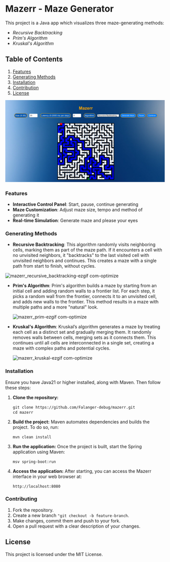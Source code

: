# Mazerr - Maze Generator
This project is a Java app which visualizes three maze-generating methods:
- *Recursive Backtracking*
- *Prim's Algorithm*
- *Kruskal's Algorithm*
## Table of Contents
1. [Features](#features)
2. [Generating Methods](#generating-methods)
3. [Installation](#installation)
4. [Contribution](#contributing)
5. [License](#license)

<img src="https://github.com/Falanger-debug/mazerr/blob/master/mazerUsage-min.jpg"/>

### Features
- **Interactive Control Panel**: Start, pause, continue generating
- **Maze Customization**: Adjust maze size, tempo and method of generating it
- **Real-time Simulation**: Generate maze and please your eyes
### Generating Methods
- **Recursive Backtracking**:
  This algorithm randomly visits neighboring cells, marking them as part of the maze path. If it encounters a cell with no unvisited neighbors, it "backtracks" to the last visited cell with unvisited neighbors and continues. This creates a maze with a single path from start to finish, without cycles.
  
 ![mazerr_recursive_backtracking-ezgif com-optimize](https://github.com/user-attachments/assets/7a1eda1e-eb44-467e-bc83-13011945a861)
 
- **Prim's Algorithm**:
  Prim's algorithm builds a maze by starting from an initial cell and adding random walls to a frontier list. For each step, it picks a random wall from the frontier, connects it to an unvisited cell, and adds new walls to the frontier. This method results in a maze with multiple paths and a more "natural" look.

  ![mazerr_prim-ezgif com-optimize](https://github.com/user-attachments/assets/6895496b-41ef-457e-8644-e45bd23d5f60)
  
- **Kruskal's Algorithm**:
  Kruskal’s algorithm generates a maze by treating each cell as a distinct set and gradually merging them. It randomly removes walls between cells, merging sets as it connects them. This continues until all cells are interconnected in a single set, creating a maze with complex paths and potential cycles.

  ![mazerr_kruskal-ezgif com-optimize](https://github.com/user-attachments/assets/de8edfea-c0e3-4075-a55c-bb813501fd01)
  
### Installation
Ensure you have Java21 or higher installed, along with Maven. Then follow these steps:
1. **Clone the repository:**
   ```
   git clone https://github.com/Falanger-debug/mazerr.git
   cd mazerr
   ```
2. **Build the project:** Maven automates dependencies and builds the project. To do so, run:
   ```
   mvn clean install
   ```
3. **Run the application:** Once the project is built, start the Spring application using Maven:
   ```
   msv spring-boot:run
   ```
4. **Access the application:** After starting, you can access the Mazerr interface in your web browser at:
   ```
   http://localhost:8080
   ```
### Contributing
1. Fork the repository.
2. Create a new branch ```"git checkout -b feature-branch```.
3. Make changes, commit them and push to your fork.
4. Open a pull request with a clear description of your changes.
## License
This project is licensed under the MIT License.
   

